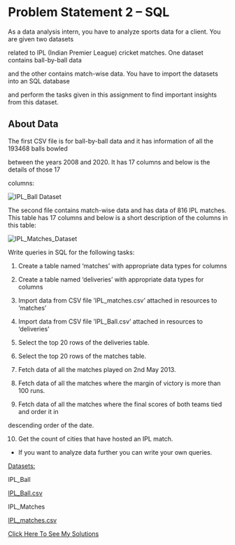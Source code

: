 # Problem Statement 2 – SQL

As a data analysis intern, you have to analyze sports data for a client. You are given two datasets

related to IPL (Indian Premier League) cricket matches. One dataset contains ball-by-ball data

and the other contains match-wise data. You have to import the datasets into an SQL database

and perform the tasks given in this assignment to find important insights from this dataset.

## About Data
The first CSV file is for ball-by-ball data and it has information of all the 193468 balls bowled

between the years 2008 and 2020. It has 17 columns and below is the details of those 17

columns:

![IPL_Ball Dataset](https://lh3.googleusercontent.com/KaAEuqsxLJBBb6FuCWYTZOBN7zgER_3vLeMgaiHYB5H27te1xKK59Mo3WxMv4YE3QK4fDjHnXOXeWZfDq_gND_DeIUC0hPgi8pWq-51HtlK7nEo4tFaWGY1OFcNrmzse66DdcYe2B6THNZvF2Q)

The second file contains match-wise data and has data of 816 IPL matches. This table has 17 columns and below is a short description of the columns in this table:

![IPL_Matches_Dataset](https://lh4.googleusercontent.com/2KJwnEjKAiiEZD9qjL3713Iopg2rgWvm6pN9Q9bIGNP1NWcEUczkqwjbAW6oXAU5teK7Gop-XIwNbNpuNK8yDDJNEDOq6C0a5CEXOJ31ji4WCzmEUADkDid-HeNHWKWZcw7XQRELpke3BJCR1w)

Write queries in SQL for the following tasks:

1. Create a table named ‘matches’ with appropriate data types for columns

2. Create a table named ‘deliveries’ with appropriate data types for columns

3. Import data from CSV file ’IPL_matches.csv’ attached in resources to ‘matches’

4. Import data from CSV file ’IPL_Ball.csv’ attached in resources to ‘deliveries’

5. Select the top 20 rows of the deliveries table.

6. Select the top 20 rows of the matches table.

7. Fetch data of all the matches played on 2nd May 2013.

8. Fetch data of all the matches where the margin of victory is more than 100 runs.

9. Fetch data of all the matches where the final scores of both teams tied and order it in

descending order of the date.

10. Get the count of cities that have hosted an IPL match.

* If you want to analyze data further you can write your own queries.

<p><a href="Datasets">Datasets:</a></p>
IPL_Ball

<a href="./Datasets/IPL_Ball.csv">IPL_Ball.csv</a>

IPL_Matches

<a href="./Datasets/IPL_matches.csv">IPL_matches.csv</a>

<a href="matches_data_analysis.md">Click Here To See My Solutions</a>
